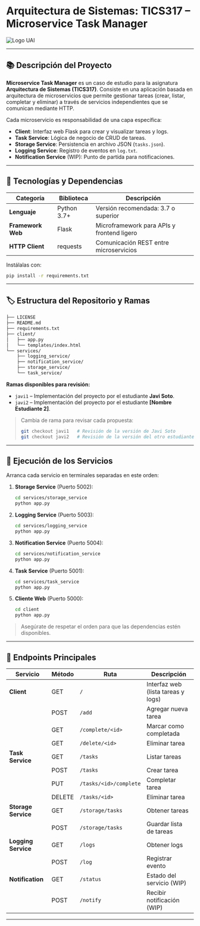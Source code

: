 # Arquitectura de Sistemas: TICS317 – Microservice Task Manager

![Logo UAI](../mvc/assets/UAI.png)

---

## 📚 Descripción del Proyecto

**Microservice Task Manager** es un caso de estudio para la asignatura **Arquitectura de Sistemas (TICS317)**. Consiste en una aplicación basada en arquitectura de microservicios que permite gestionar tareas (crear, listar, completar y eliminar) a través de servicios independientes que se comunican mediante HTTP.

Cada microservicio es responsabilidad de una capa específica:

- **Client**: Interfaz web Flask para crear y visualizar tareas y logs.
- **Task Service**: Lógica de negocio de CRUD de tareas.
- **Storage Service**: Persistencia en archivo JSON (`tasks.json`).
- **Logging Service**: Registro de eventos en `log.txt`.
- **Notification Service** (WIP): Punto de partida para notificaciones.

---

## 🌿 Tecnologías y Dependencias

| Categoría            | Biblioteca                                      | Descripción                                            |
|----------------------|-------------------------------------------------|--------------------------------------------------------|
| **Lenguaje**         | Python 3.7+                                     | Versión recomendada: 3.7 o superior                    |
| **Framework Web**    | Flask                                           | Microframework para APIs y frontend ligero             |
| **HTTP Client**      | requests                                        | Comunicación REST entre microservicios                 |

Instálalas con:
```bash
pip install -r requirements.txt
```

---

## 🏷️ Estructura del Repositorio y Ramas

```bash
├── LICENSE
├── README.md
├── requirements.txt
├── client/
│   ├── app.py
│   └── templates/index.html
└── services/
    ├── logging_service/
    ├── notification_service/
    ├── storage_service/
    └── task_service/
```

**Ramas disponibles para revisión:**
- `javi1` – Implementación del proyecto por el estudiante **Javi Soto**.
- `javi2` – Implementación del proyecto por el estudiante **[Nombre Estudiante 2]**.

> Cambia de rama para revisar cada propuesta:
> ```bash
> git checkout javi1   # Revisión de la versión de Javi Soto
> git checkout javi2   # Revisión de la versión del otro estudiante
> ```

---

## 🚀 Ejecución de los Servicios

Arranca cada servicio en terminales separadas en este orden:

1. **Storage Service** (Puerto 5002):
   ```bash
   cd services/storage_service
   python app.py
   ```
2. **Logging Service** (Puerto 5003):
   ```bash
   cd services/logging_service
   python app.py
   ```
3. **Notification Service** (Puerto 5004):
   ```bash
   cd services/notification_service
   python app.py
   ```
4. **Task Service** (Puerto 5001):
   ```bash
   cd services/task_service
   python app.py
   ```
5. **Cliente Web** (Puerto 5000):
   ```bash
   cd client
   python app.py
   ```

> Asegúrate de respetar el orden para que las dependencias estén disponibles.

---

## 🔗 Endpoints Principales

| Servicio            | Método   | Ruta                          | Descripción                             |
|---------------------|----------|-------------------------------|-----------------------------------------|
| **Client**          | GET      | `/`                           | Interfaz web (lista tareas y logs)      |
|                     | POST     | `/add`                        | Agregar nueva tarea                     |
|                     | GET      | `/complete/<id>`              | Marcar como completada                  |
|                     | GET      | `/delete/<id>`                | Eliminar tarea                          |
| **Task Service**    | GET      | `/tasks`                      | Listar tareas                           |
|                     | POST     | `/tasks`                      | Crear tarea                             |
|                     | PUT      | `/tasks/<id>/complete`        | Completar tarea                         |
|                     | DELETE   | `/tasks/<id>`                 | Eliminar tarea                          |
| **Storage Service** | GET      | `/storage/tasks`              | Obtener tareas                          |
|                     | POST     | `/storage/tasks`              | Guardar lista de tareas                 |
| **Logging Service** | GET      | `/logs`                       | Obtener logs                            |
|                     | POST     | `/log`                        | Registrar evento                        |
| **Notification**    | GET      | `/status`                     | Estado del servicio (WIP)               |
|                     | POST     | `/notify`                     | Recibir notificación (WIP)              |

---

